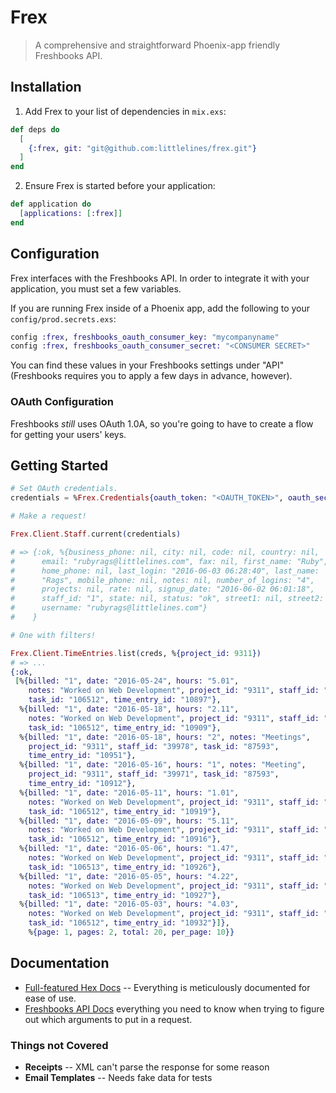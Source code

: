 # Frex

> A comprehensive and straightforward Phoenix-app friendly Freshbooks API.

## Installation

  1. Add Frex to your list of dependencies in `mix.exs`:

```elixir
def deps do
  [
    {:frex, git: "git@github.com:littlelines/frex.git"}
  ]
end
```

  2. Ensure Frex is started before your application:

```elixir
def application do
  [applications: [:frex]]
end
```

## Configuration

Frex interfaces with the Freshbooks API. In order to integrate it with
your application, you must set a few variables.

If you are running Frex inside of a Phoenix app, add the following to
your `config/prod.secrets.exs`:

```elixir
config :frex, freshbooks_oauth_consumer_key: "mycompanyname"
config :frex, freshbooks_oauth_consumer_secret: "<CONSUMER SECRET>"
```

You can find these values in your Freshbooks settings under "API"
(Freshbooks requires you to apply a few days in advance, however).

### OAuth Configuration

Freshbooks _still_ uses OAuth 1.0A, so you're going to have to create
a flow for getting your users' keys.

## Getting Started

```elixir
# Set OAuth credentials.
credentials = %Frex.Credentials{oauth_token: "<OAUTH_TOKEN>", oauth_secret: "<OAUTH_SECRET>"}

# Make a request!

Frex.Client.Staff.current(credentials)

# => {:ok, %{business_phone: nil, city: nil, code: nil, country: nil,
#      email: "rubyrags@littlelines.com", fax: nil, first_name: "Ruby",
#      home_phone: nil, last_login: "2016-06-03 06:28:40", last_name:
#      "Rags", mobile_phone: nil, notes: nil, number_of_logins: "4",
#      projects: nil, rate: nil, signup_date: "2016-06-02 06:01:18",
#      staff_id: "1", state: nil, status: "ok", street1: nil, street2: nil,
#      username: "rubyrags@littlelines.com"}
#    }

# One with filters!

Frex.Client.TimeEntries.list(creds, %{project_id: 9311})
# => ...
{:ok,
 [%{billed: "1", date: "2016-05-24", hours: "5.01",
    notes: "Worked on Web Development", project_id: "9311", staff_id: "39971",
    task_id: "106512", time_entry_id: "10897"},
  %{billed: "1", date: "2016-05-18", hours: "2.11",
    notes: "Worked on Web Development", project_id: "9311", staff_id: "39971",
    task_id: "106512", time_entry_id: "10909"},
  %{billed: "1", date: "2016-05-18", hours: "2", notes: "Meetings",
    project_id: "9311", staff_id: "39978", task_id: "87593",
    time_entry_id: "10951"},
  %{billed: "1", date: "2016-05-16", hours: "1", notes: "Meeting",
    project_id: "9311", staff_id: "39971", task_id: "87593",
    time_entry_id: "10912"},
  %{billed: "1", date: "2016-05-11", hours: "1.01",
    notes: "Worked on Web Development", project_id: "9311", staff_id: "39971",
    task_id: "106512", time_entry_id: "10919"},
  %{billed: "1", date: "2016-05-09", hours: "5.11",
    notes: "Worked on Web Development", project_id: "9311", staff_id: "39971",
    task_id: "106512", time_entry_id: "10916"},
  %{billed: "1", date: "2016-05-06", hours: "1.47",
    notes: "Worked on Web Development", project_id: "9311", staff_id: "39971",
    task_id: "106513", time_entry_id: "10926"},
  %{billed: "1", date: "2016-05-05", hours: "4.22",
    notes: "Worked on Web Development", project_id: "9311", staff_id: "39971",
    task_id: "106513", time_entry_id: "10927"},
  %{billed: "1", date: "2016-05-03", hours: "4.03",
    notes: "Worked on Web Development", project_id: "9311", staff_id: "39971",
    task_id: "106512", time_entry_id: "10932"}]},
    %{page: 1, pages: 2, total: 20, per_page: 10}}
```

## Documentation

* [Full-featured Hex Docs](https://hexdocs.pm/frex) -- Everything is
  meticulously documented for ease of use.
* [Freshbooks API Docs](https://www.freshbooks.com/developers)
  everything you need to know when trying to figure out which
  arguments to put in a request.

### Things not Covered

* __Receipts__ -- XML can't parse the response for some reason
* __Email Templates__ -- Needs fake data for tests
